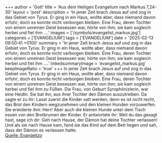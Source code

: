 +++
author = 'Gott'
title = 'Aus dem Heiligen Evangelium nach Markus 7,24-30'
layout = 'post'
description = 'In jener Zeit brach Jesus auf und zog in das Gebiet von Tyrus. Er ging in ein Haus, wollte aber, dass niemand davon erfuhr; doch es konnte nicht verborgen bleiben. Eine Frau, deren Tochter von einem unreinen Geist besessen war, hörte von ihm; sie kam sogleich herbei und fiel ihm ....'
images = ['/symbols/evangelist_markus.jpg']
categories = ['EVANGELIUM']
tags = ['EVANGELIUM']
date = '2025-02-13 09:00:41 +0100'
summary = 'In jener Zeit brach Jesus auf und zog in das Gebiet von Tyrus. Er ging in ein Haus, wollte aber, dass niemand davon erfuhr; doch es konnte nicht verborgen bleiben. Eine Frau, deren Tochter von einem unreinen Geist besessen war, hörte von ihm; sie kam sogleich herbei und fiel ihm ....'
linkedsummaryImage = 'evangelist_markus.jpg'
keepImageRatio = 'true'
+++
In jener Zeit brach Jesus auf und zog in das Gebiet von Tyrus. Er ging in ein Haus, wollte aber, dass niemand davon erfuhr; doch es konnte nicht verborgen bleiben.
Eine Frau, deren Tochter von einem unreinen Geist besessen war, hörte von ihm; sie kam sogleich herbei und fiel ihm zu Füßen.<!--more-->
Die Frau, von Geburt Syrophönizierin, war eine Heidin. Sie bat ihn, aus ihrer Tochter den Dämon auszutreiben.
Da sagte er zu ihr: Lasst zuerst die Kinder satt werden; denn es ist nicht recht, das Brot den Kindern wegzunehmen und den kleinen Hunden vorzuwerfen.
Sie erwiderte ihm: Herr! Aber auch die kleinen Hunde unter dem Tisch essen von den Brotkrumen der Kinder.
Er antwortete ihr: Weil du das gesagt hast, sage ich dir: Geh nach Hause, der Dämon hat deine Tochter verlassen!
Und als sie nach Hause kam, fand sie das Kind auf dem Bett liegen und sah, dass der Dämon es verlassen hatte.<br> [Quelle: Evangelizo](https://evangeliumtagfuertag.org/DE/gospel)